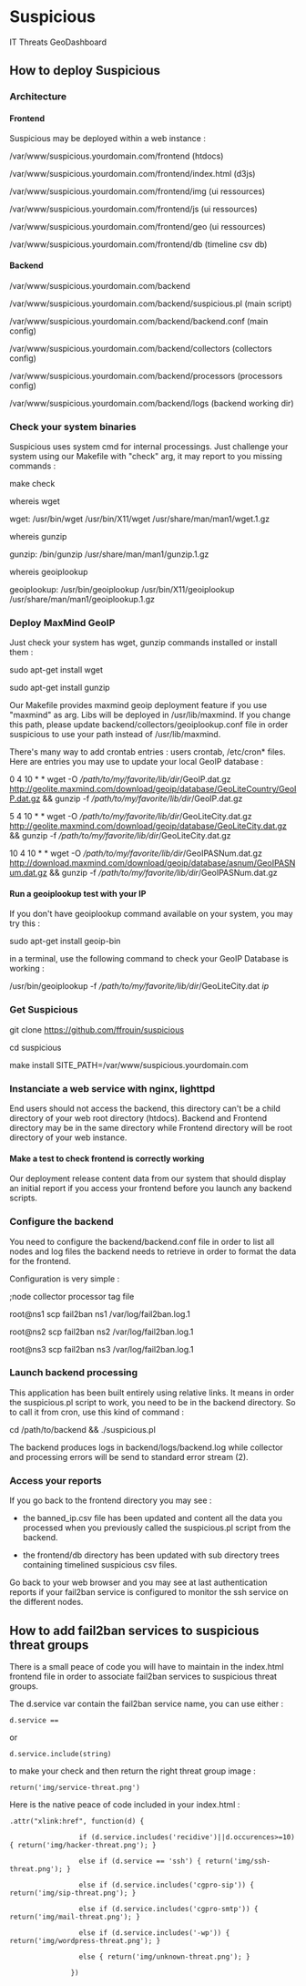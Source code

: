 # Suspicious

IT Threats GeoDashboard

## How to deploy Suspicious

### Architecture

#### Frontend

Suspicious may be deployed within a web instance :

/var/www/suspicious.yourdomain.com/frontend (htdocs)

/var/www/suspicious.yourdomain.com/frontend/index.html (d3js)

/var/www/suspicious.yourdomain.com/frontend/img (ui ressources)

/var/www/suspicious.yourdomain.com/frontend/js (ui ressources)

/var/www/suspicious.yourdomain.com/frontend/geo (ui ressources)

/var/www/suspicious.yourdomain.com/frontend/db (timeline csv db)

#### Backend

/var/www/suspicious.yourdomain.com/backend

/var/www/suspicious.yourdomain.com/backend/suspicious.pl (main script)

/var/www/suspicious.yourdomain.com/backend/backend.conf (main config)

/var/www/suspicious.yourdomain.com/backend/collectors (collectors config)

/var/www/suspicious.yourdomain.com/backend/processors (processors config)

/var/www/suspicious.yourdomain.com/backend/logs (backend working dir)

### Check your system binaries

Suspicious uses system cmd for internal processings. Just challenge your
system using our Makefile with "check" arg, it may report to you missing
commands :

make check

whereis wget

wget: /usr/bin/wget /usr/bin/X11/wget /usr/share/man/man1/wget.1.gz

whereis gunzip

gunzip: /bin/gunzip /usr/share/man/man1/gunzip.1.gz

whereis geoiplookup

geoiplookup: /usr/bin/geoiplookup /usr/bin/X11/geoiplookup /usr/share/man/man1/geoiplookup.1.gz

### Deploy MaxMind GeoIP

Just check your system has wget, gunzip commands installed or install them :

sudo apt-get install wget

sudo apt-get install gunzip

Our Makefile provides maxmind geoip deployment feature if you use "maxmind" as
arg. Libs will be deployed in /usr/lib/maxmind. If you change this path,
please update backend/collectors/geoiplookup.conf file in order suspicious
to use your path instead of /usr/lib/maxmind.

There's many way to add crontab entries : users crontab, /etc/cron* files. Here are
entries you may use to update your local GeoIP database :

0 4 10 * * wget -O */path/to/my/favorite/lib/dir*/GeoIP.dat.gz http://geolite.maxmind.com/download/geoip/database/GeoLiteCountry/GeoIP.dat.gz && gunzip -f */path/to/my/favorite/lib/dir*/GeoIP.dat.gz

5 4 10 * * wget -O */path/to/my/favorite/lib/dir*/GeoLiteCity.dat.gz http://geolite.maxmind.com/download/geoip/database/GeoLiteCity.dat.gz && gunzip -f */path/to/my/favorite/lib/dir*/GeoLiteCity.dat.gz

10 4 10 * * wget -O */path/to/my/favorite/lib/dir*/GeoIPASNum.dat.gz http://download.maxmind.com/download/geoip/database/asnum/GeoIPASNum.dat.gz && gunzip -f */path/to/my/favorite/lib/dir*/GeoIPASNum.dat.gz

#### Run a geoiplookup test with your IP

If you don't have geoiplookup command available on your system, you may try this :

sudo apt-get install geoip-bin

in a terminal, use the following command to check your GeoIP Database is working :

/usr/bin/geoiplookup -f */path/to/my/favorite/lib/dir*/GeoLiteCity.dat *ip*

### Get Suspicious

git clone https://github.com/ffrouin/suspicious

cd suspicious

make install SITE_PATH=/var/www/suspicious.yourdomain.com

### Instanciate a web service with nginx, lighttpd

End users should not access the backend, this directory can't be a child directory
of your web root directory (htdocs). Backend and Frontend directory may be in the
same directory while Frontend directory will be root directory of your web instance.

#### Make a test to check frontend is correctly working

Our deployment release content data from our system that should display
an initial report if you access your frontend before you launch any backend
scripts.

### Configure the backend

You need to configure the backend/backend.conf file in order to list
all nodes and log files the backend needs to retrieve in order to format
the data for the frontend.

Configuration is very simple :

;node	collector	processor	tag		file

root@ns1	scp		fail2ban	ns1		/var/log/fail2ban.log.1

root@ns2	scp		fail2ban	ns2		/var/log/fail2ban.log.1

root@ns3	scp		fail2ban	ns3		/var/log/fail2ban.log.1

### Launch backend processing

This application has been built entirely using relative links. It means in
order the suspicious.pl script to work, you need to be in the backend
directory. So to call it from cron, use this kind of command :

cd /path/to/backend && ./suspicious.pl

The backend produces logs in backend/logs/backend.log while collector
and processing errors will be send to standard error stream (2).

### Access your reports

If you go back to the frontend directory you may see :

* the banned_ip.csv file has been updated and content all the data you
processed when you previously called the suspicious.pl script from
the backend.

* the frontend/db directory has been updated with sub directory trees
containing timelined suspicious csv files.

Go back to your web browser and you may see at last authentication reports
if your fail2ban service is configured to monitor the ssh service on the
different nodes.

## How to add fail2ban services to suspicious threat groups

There is a small peace of code you will have to maintain in the index.html
frontend file in order to associate fail2ban services to suspicious threat
groups.

The d.service var contain the fail2ban service name, you can use either :

	d.service ==

or

	d.service.include(string)

to make your check and then return the right threat group image :

	return('img/service-threat.png')

Here is the native peace of code included in your index.html :

	.attr("xlink:href", function(d) {

                     if (d.service.includes('recidive')||d.occurences>=10) { return('img/hacker-threat.png'); }

                     else if (d.service == 'ssh') { return('img/ssh-threat.png'); }

                     else if (d.service.includes('cgpro-sip')) { return('img/sip-threat.png'); }

                     else if (d.service.includes('cgpro-smtp')) { return('img/mail-threat.png'); }

                     else if (d.service.includes('-wp')) { return('img/wordpress-threat.png'); }

                     else { return('img/unknown-threat.png'); }

                   })

